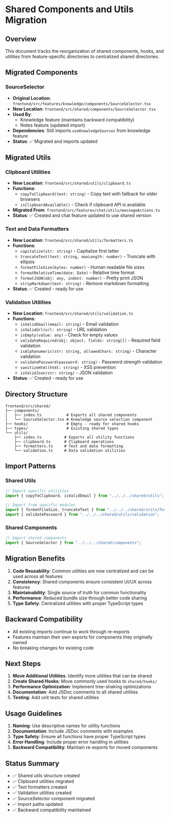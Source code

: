 # Shared Components and Utils Migration

## Overview

This document tracks the reorganization of shared components, hooks, and
utilities from feature-specific directories to centralized shared directories.

## Migrated Components

### SourceSelector

- **Original Location**:
  `frontend/src/features/knowledge/components/SourceSelector.tsx`
- **New Location**: `frontend/src/shared/components/SourceSelector.tsx`
- **Used By**:
  - Knowledge feature (maintains backward compatibility)
  - Notes feature (updated import)
- **Dependencies**: Still imports `useKnowledgeSources` from knowledge feature
- **Status**: ✅ Migrated and imports updated

## Migrated Utils

### Clipboard Utilities

- **New Location**: `frontend/src/shared/utils/clipboard.ts`
- **Functions**:
  - `copyToClipboard(text: string)` - Copy text with fallback for older browsers
  - `isClipboardAvailable()` - Check if clipboard API is available
- **Migrated From**: `frontend/src/features/chat/utils/messageActions.ts`
- **Status**: ✅ Created and chat feature updated to use shared version

### Text and Data Formatters

- **New Location**: `frontend/src/shared/utils/formatters.ts`
- **Functions**:
  - `capitalize(str: string)` - Capitalize first letter
  - `truncateText(text: string, maxLength: number)` - Truncate with ellipsis
  - `formatFileSize(bytes: number)` - Human readable file sizes
  - `formatRelativeTime(date: Date)` - Relative time format
  - `formatJSON(obj: any, indent: number)` - Pretty print JSON
  - `stripMarkdown(text: string)` - Remove markdown formatting
- **Status**: ✅ Created - ready for use

### Validation Utilities

- **New Location**: `frontend/src/shared/utils/validation.ts`
- **Functions**:
  - `isValidEmail(email: string)` - Email validation
  - `isValidUrl(url: string)` - URL validation
  - `isEmpty(value: any)` - Check for empty values
  - `validateRequired(obj: object, fields: string[])` - Required field
    validation
  - `isAlphanumeric(str: string, allowedChars: string)` - Character validation
  - `validatePassword(password: string)` - Password strength validation
  - `sanitizeHtml(html: string)` - XSS prevention
  - `isValidJson(str: string)` - JSON validation
- **Status**: ✅ Created - ready for use

## Directory Structure

```
frontend/src/shared/
├── components/
│   ├── index.ts           # Exports all shared components
│   └── SourceSelector.tsx # Knowledge source selection component
├── hooks/                 # Empty - ready for shared hooks
├── types/                 # Existing shared types
└── utils/
    ├── index.ts          # Exports all utility functions
    ├── clipboard.ts      # Clipboard operations
    ├── formatters.ts     # Text and data formatting
    └── validation.ts     # Data validation utilities
```

## Import Patterns

### Shared Utils

```typescript
// Import specific utilities
import { copyToClipboard, isValidEmail } from "../../../shared/utils";

// Import from specific modules
import { formatFileSize, truncateText } from "../../../shared/utils/formatters";
import { validatePassword } from "../../../shared/utils/validation";
```

### Shared Components

```typescript
// Import shared components
import { SourceSelector } from "../../../shared/components";
```

## Migration Benefits

1. **Code Reusability**: Common utilities are now centralized and can be used
   across all features
2. **Consistency**: Shared components ensure consistent UI/UX across features
3. **Maintainability**: Single source of truth for common functionality
4. **Performance**: Reduced bundle size through better code sharing
5. **Type Safety**: Centralized utilities with proper TypeScript types

## Backward Compatibility

- All existing imports continue to work through re-exports
- Features maintain their own exports for components they originally owned
- No breaking changes for existing code

## Next Steps

1. **Move Additional Utilities**: Identify more utilities that can be shared
2. **Create Shared Hooks**: Move commonly used hooks to `shared/hooks/`
3. **Performance Optimization**: Implement tree-shaking optimizations
4. **Documentation**: Add JSDoc comments to all shared utilities
5. **Testing**: Add unit tests for shared utilities

## Usage Guidelines

1. **Naming**: Use descriptive names for utility functions
2. **Documentation**: Include JSDoc comments with examples
3. **Type Safety**: Ensure all functions have proper TypeScript types
4. **Error Handling**: Include proper error handling in utilities
5. **Backward Compatibility**: Maintain re-exports for moved components

## Status Summary

- ✅ Shared utils structure created
- ✅ Clipboard utilities migrated
- ✅ Text formatters created
- ✅ Validation utilities created
- ✅ SourceSelector component migrated
- ✅ Import paths updated
- ✅ Backward compatibility maintained
